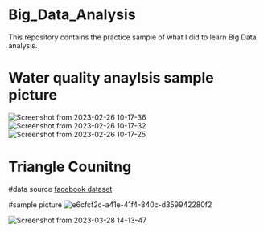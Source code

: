 # Big_Data_Analysis
This repository contains the practice sample of what I did to learn Big Data analysis.

# Water quality anaylsis sample picture

![Screenshot from 2023-02-26 10-17-36](https://user-images.githubusercontent.com/52879463/221393003-0138b2e7-90f5-453a-91fa-894dc4aca1f2.png)
![Screenshot from 2023-02-26 10-17-32](https://user-images.githubusercontent.com/52879463/221393004-1b199d71-66db-43c5-bd1a-f92e018b501f.png)
![Screenshot from 2023-02-26 10-17-25](https://user-images.githubusercontent.com/52879463/221393008-8343b2ba-74d7-4b08-bb54-d142837186e1.png)



# Triangle Counitng
  #data source
    <a href="http://snap.stanford.edu/data/ego-Facebook.html" target="_blank">facebook dataset</a>

  #sample picture
![e6cfcf2c-a41e-41f4-840c-d359942280f2](https://user-images.githubusercontent.com/52879463/228219956-9d2273d4-aa2e-4786-b763-6a0aac218aaf.png)

![Screenshot from 2023-03-28 14-13-47](https://user-images.githubusercontent.com/52879463/228219568-cbddf40e-c166-43ac-88a8-f67b32fe28a1.png)
